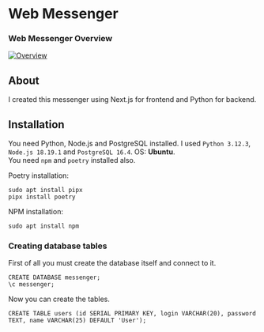 # Web Messenger

### Web Messenger Overview
[![Overview](https://img.youtube.com/vi/4cagPevfH8w/0.jpg)](https://youtu.be/4cagPevfH8w)

## About
I created this messenger using Next.js for frontend and Python for backend.

## Installation
You need Python, Node.js and PostgreSQL installed. I used `Python 3.12.3`, `Node.js 18.19.1` and `PostgreSQL 16.4`. OS: **Ubuntu**.<br>
You need `npm` and `poetry` installed also.

Poetry installation:
```
sudo apt install pipx
pipx install poetry
```
NPM installation:
```
sudo apt install npm
```

### Creating database tables
First of all you must create the database itself and connect to it.
```
CREATE DATABASE messenger;
\c messenger;
```
Now you can create the tables.
```
CREATE TABLE users (id SERIAL PRIMARY KEY, login VARCHAR(20), password TEXT, name VARCHAR(25) DEFAULT 'User');
```
